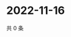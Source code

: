 # 2022-11-16

共 0 条

<!-- BEGIN WEIBO -->
<!-- 最后更新时间 Wed Nov 16 2022 16:23:49 GMT+0800 (China Standard Time) -->

<!-- END WEIBO -->
